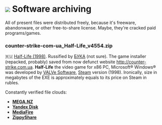 # ![](https://win98icons.alexmeub.com/icons/png/computer_2_cool-0.png) Software archiving
All of present files were distributed freely, because it's freeware, abandonware, or other free-to-share license. Maybe, they're cracked paid programs/games.

### counter-strike-com-ua_Half-Life_v4554.zip
:ru: [Half-Life (1998)](https://en.wikipedia.org/wiki/Half-life).
Russified by [БУКА](https://www.buka.ru/) (not sure).
The game installer (repacked, probably) saved from now defunct website http://counter-strike.com.ua.
**Half-Life** the video game for x86 PC, Microsoft&reg; Windows&reg; was developed by [VALVe Software](https://www.valvesoftware.com), [Steam](https://store.steampowered.com/app/70/HalfLife) version (1998).
Ironically, size in megabytes of the EXE is approximately equals to its price on Steam in rubles.

Constantly verified file clouds:<br>
* [**MEGA.NZ**](https://mega.nz/file/23BwDTJK#YKnII7jaP7MXQE-aiNM_p9QIE6iSi1kqNzu68qVYYko)
* [**Yandex Disk**](https://disk.yandex.ru/d/XSrHsYKnyuL5bw)
* [**MediaFire**](https://www.mediafire.com/file/o18n3o2mlgffcm4/counter-strike-com-ua_Half-Life_v4554.zip/file)
* [**ZippyShare**](https://www13.zippyshare.com/v/VBfTKcpF/file.html)
